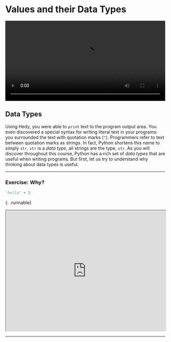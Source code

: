 # Values and their Data Types

<video width="100%" controls>
  <source src="https://storage.googleapis.com/vib-training-data/VIDEOS/Python/lesson3.mp4" type="video/mp4">
  Your browser does not support the video tag.
 </video>

## Data Types

Using Hedy, you were able to `print` text to the program output area.
You even discovered a special syntax for writing literal text in your programs: you
surrounded the text with quotation marks (`"`). Programmers refer to text between quotation
marks as _strings_. In fact, Python shortens this name to simply `str`. `str` is a  _data type_,
all strings are the type, `str`. As you will discover throughout this course, Python has
a rich set of _data types_ that are useful when writing programs. But first, let us try to
understand why thinking about data types is useful.

---

### Exercise: Why?

~~~ python
"hello" + 5
~~~
{: .runnable}

<iframe style="width: 100%; height:380px" src="https://pyodide.org/en/stable/console.html"></iframe>

---


<link rel="stylesheet" href="media/style.css">
<script src="media/main.js"></script>
